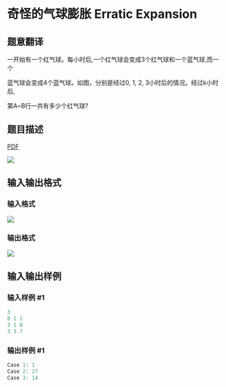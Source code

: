 # 奇怪的气球膨胀 Erratic Expansion

## 题意翻译

一开始有一个红气球。每小时后,一个红气球会变成3个红气球和一个蓝气球,而一个

蓝气球会变成4个蓝气球。如图，分别是经过0, 1, 2, 3小时后的情况。经过k小时后,

第A~B行一共有多少个红气球?

## 题目描述

[problemUrl]: https://uva.onlinejudge.org/index.php?option=com_onlinejudge&Itemid=8&category=602&page=show_problem&problem=4352

[PDF](https://uva.onlinejudge.org/external/126/p12627.pdf)

![](https://cdn.luogu.com.cn/upload/vjudge_pic/UVA12627/fac11a2ebf8c7618eda71e224223160a5c22fe7c.png)

## 输入输出格式

### 输入格式

![](https://cdn.luogu.com.cn/upload/vjudge_pic/UVA12627/045bccd32b7221bc7b2113013454952bca802efa.png)

### 输出格式

![](https://cdn.luogu.com.cn/upload/vjudge_pic/UVA12627/b1643c23d77e515ebebe7df3805d1e8575f48ca1.png)

## 输入输出样例

### 输入样例 #1

```cpp
3
0 1 1
3 1 8
3 3 7
```


### 输出样例 #1

```cpp
Case 1: 1
Case 2: 27
Case 3: 14
```


